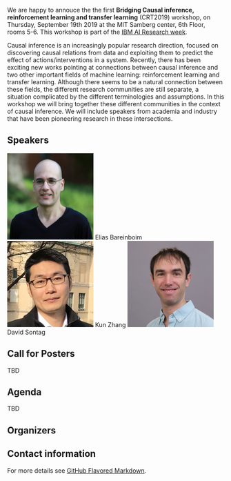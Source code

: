 We are happy to annouce the the first **Bridging Causal inference, reinforcement learning and transfer learning** (CRT2019) workshop, on Thursday, September 19th 2019 at the MIT Samberg center, 6th Floor, rooms 5-6. This workshop is part of the [IBM AI Research week](https://ibm.biz/ai-research-week). 

Causal inference is an increasingly popular research direction, focused on discovering causal relations from data and exploiting them to predict the effect of actions/interventions in a system. Recently, there has been exciting new works pointing at connections between causal inference and two other important fields of machine learning: reinforcement learning and transfer learning. Although there seems to be a natural connection between these fields, the different research communities are still separate, a situation complicated by the different terminologies and assumptions. In this workshop we will bring together these different communities in the context of causal inference. We will include speakers from academia and industry that have been pioneering research in these intersections. 

## Speakers

<img src="EliasBareinboim.JPG" width="200" height="200" />
Elias Bareinboim
<img src="KunZhang.JPG" width="200" height="200" />
Kun Zhang
<img src="DavidSontag.jpg" width="200" height="200" />
David Sontag


## Call for Posters

TBD

## Agenda

TBD

## Organizers

## Contact information


For more details see [GitHub Flavored Markdown](https://guides.github.com/features/mastering-markdown/).


